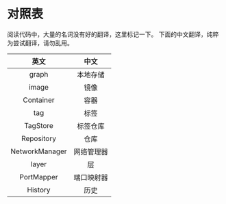 对照表
======
阅读代码中，大量的名词没有好的翻译，这里标记一下。
下面的中文翻译，纯粹为尝试翻译，请勿乱用。

|        英文        |      中文          |
|:-----------------:|:-----------------:|
|graph              | 本地存储            |
|image              | 镜像               |
|Container          | 容器               |
|tag                | 标签               |
|TagStore           | 标签仓库            |
|Repository         | 仓库               |
|NetworkManager     | 网络管理器          |
|layer              | 层                |
|PortMapper         | 端口映射器          |
|History            | 历史               |
                          
